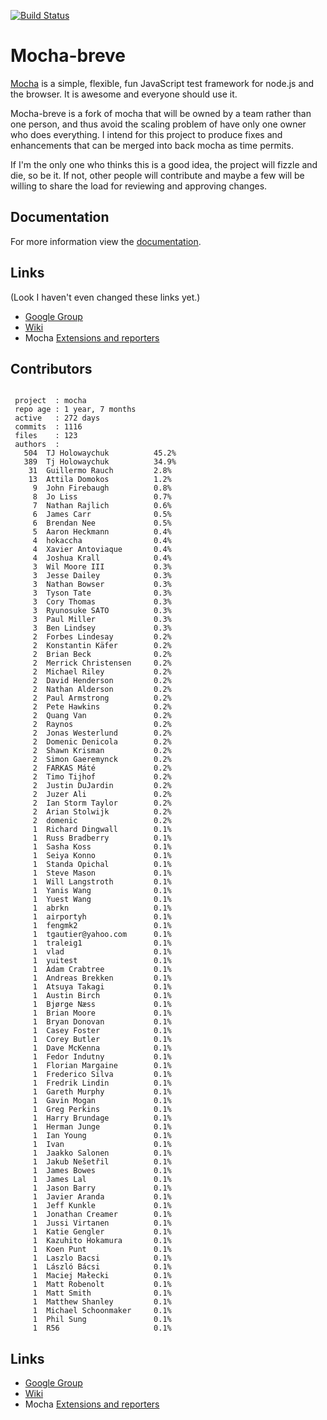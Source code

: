 [![Build Status](https://secure.travis-ci.org/mocha-breve/mocha-breve.png)](http://travis-ci.org/mocha-breve/mocha-breve)

# Mocha-breve

[Mocha](https://github.com/visionmedia/mocha) is a simple, flexible, fun JavaScript test framework for node.js and the browser.  It is awesome and everyone should use it.

Mocha-breve is a fork of mocha that will be owned by a team rather than one person, and thus avoid the scaling problem of have only one owner who does everything.  I intend for this project to produce fixes and enhancements that can be merged into back mocha as time permits. 

If I'm the only one who thinks this is a good idea, the project will fizzle and die, so be it.  If not, other people will contribute and maybe a few will be willing to share the load for reviewing and approving changes.  

## Documentation

For more information view the [documentation](http://mocha-breve.github.io/mocha-breve).

## Links

(Look I haven't even changed these links yet.) 

  - [Google Group](http://groups.google.com/group/mochajs)
  - [Wiki](https://github.com/visionmedia/mocha/wiki)
  - Mocha [Extensions and reporters](https://github.com/visionmedia/mocha/wiki)
  

## Contributors

```

 project  : mocha
 repo age : 1 year, 7 months
 active   : 272 days
 commits  : 1116
 files    : 123
 authors  :
   504  TJ Holowaychuk          45.2%
   389  Tj Holowaychuk          34.9%
    31  Guillermo Rauch         2.8%
    13  Attila Domokos          1.2%
     9  John Firebaugh          0.8%
     8  Jo Liss                 0.7%
     7  Nathan Rajlich          0.6%
     6  James Carr              0.5%
     6  Brendan Nee             0.5%
     5  Aaron Heckmann          0.4%
     4  hokaccha                0.4%
     4  Xavier Antoviaque       0.4%
     4  Joshua Krall            0.4%
     3  Wil Moore III           0.3%
     3  Jesse Dailey            0.3%
     3  Nathan Bowser           0.3%
     3  Tyson Tate              0.3%
     3  Cory Thomas             0.3%
     3  Ryunosuke SATO          0.3%
     3  Paul Miller             0.3%
     3  Ben Lindsey             0.3%
     2  Forbes Lindesay         0.2%
     2  Konstantin Käfer        0.2%
     2  Brian Beck              0.2%
     2  Merrick Christensen     0.2%
     2  Michael Riley           0.2%
     2  David Henderson         0.2%
     2  Nathan Alderson         0.2%
     2  Paul Armstrong          0.2%
     2  Pete Hawkins            0.2%
     2  Quang Van               0.2%
     2  Raynos                  0.2%
     2  Jonas Westerlund        0.2%
     2  Domenic Denicola        0.2%
     2  Shawn Krisman           0.2%
     2  Simon Gaeremynck        0.2%
     2  FARKAS Máté             0.2%
     2  Timo Tijhof             0.2%
     2  Justin DuJardin         0.2%
     2  Juzer Ali               0.2%
     2  Ian Storm Taylor        0.2%
     2  Arian Stolwijk          0.2%
     2  domenic                 0.2%
     1  Richard Dingwall        0.1%
     1  Russ Bradberry          0.1%
     1  Sasha Koss              0.1%
     1  Seiya Konno             0.1%
     1  Standa Opichal          0.1%
     1  Steve Mason             0.1%
     1  Will Langstroth         0.1%
     1  Yanis Wang              0.1%
     1  Yuest Wang              0.1%
     1  abrkn                   0.1%
     1  airportyh               0.1%
     1  fengmk2                 0.1%
     1  tgautier@yahoo.com      0.1%
     1  traleig1                0.1%
     1  vlad                    0.1%
     1  yuitest                 0.1%
     1  Adam Crabtree           0.1%
     1  Andreas Brekken         0.1%
     1  Atsuya Takagi           0.1%
     1  Austin Birch            0.1%
     1  Bjørge Næss             0.1%
     1  Brian Moore             0.1%
     1  Bryan Donovan           0.1%
     1  Casey Foster            0.1%
     1  Corey Butler            0.1%
     1  Dave McKenna            0.1%
     1  Fedor Indutny           0.1%
     1  Florian Margaine        0.1%
     1  Frederico Silva         0.1%
     1  Fredrik Lindin          0.1%
     1  Gareth Murphy           0.1%
     1  Gavin Mogan             0.1%
     1  Greg Perkins            0.1%
     1  Harry Brundage          0.1%
     1  Herman Junge            0.1%
     1  Ian Young               0.1%
     1  Ivan                    0.1%
     1  Jaakko Salonen          0.1%
     1  Jakub Nešetřil          0.1%
     1  James Bowes             0.1%
     1  James Lal               0.1%
     1  Jason Barry             0.1%
     1  Javier Aranda           0.1%
     1  Jeff Kunkle             0.1%
     1  Jonathan Creamer        0.1%
     1  Jussi Virtanen          0.1%
     1  Katie Gengler           0.1%
     1  Kazuhito Hokamura       0.1%
     1  Koen Punt               0.1%
     1  Laszlo Bacsi            0.1%
     1  László Bácsi            0.1%
     1  Maciej Małecki          0.1%
     1  Matt Robenolt           0.1%
     1  Matt Smith              0.1%
     1  Matthew Shanley         0.1%
     1  Michael Schoonmaker     0.1%
     1  Phil Sung               0.1%
     1  R56                     0.1%
```

## Links

  - [Google Group](http://groups.google.com/group/mochajs)
  - [Wiki](https://github.com/visionmedia/mocha/wiki)
  - Mocha [Extensions and reporters](https://github.com/visionmedia/mocha/wiki)
